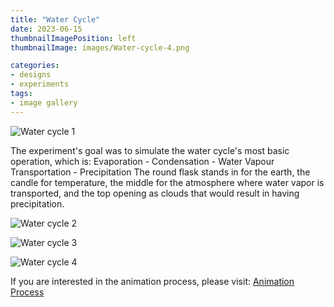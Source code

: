 ```yaml
---
title: "Water Cycle"
date: 2023-06-15
thumbnailImagePosition: left
thumbnailImage: images/Water-cycle-4.png

categories:
- designs
- experiments
tags:
- image gallery
---
```


![Water cycle 1](../../../images/Water-cycle-1.png)

The experiment's goal was to simulate the water cycle's most basic operation, which is:
Evaporation - Condensation - Water Vapour Transportation - Precipitation
The round flask stands in for the earth, the candle for temperature, the middle for the
atmosphere where water vapor is transported, and the top opening as clouds that would result
in having precipitation.

![Water cycle 2](../../../images/Water-cycle-2.png)

![Water cycle 3](../../../images/Water-cycle-3.png)

![Water cycle 4](../../../images/Water-cycle-4.png)

If you are interested in the animation process, please visit:
[Animation Process](https://nickdongy.wixsite.com/mysiteportfolio)